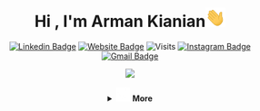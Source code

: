 <h1 align="center"><b>Hi , I'm Arman Kianian</b><img src="https://github.com/Armanx200/Armanx200/blob/main/assets/Hello.gif" width="35"></h1>

<div align="center">
	
[![Linkedin Badge](https://img.shields.io/badge/-ArmanKianian-blue?style=flat&logo=Linkedin&logoColor=white&link=https://www.linkedin.com/in/armankianian/)](https://www.linkedin.com/in/armankianian/)
[![Website Badge](https://img.shields.io/badge/-Armanx200-47CCCC?style=flat&logo=Google-Chrome&logoColor=white&link=https://github.com/Armanx200/Armanx200)](https://armanx200.github.io/)
![Visits](https://img.shields.io/badge/Visits-10701-blue)
[![Instagram Badge](https://img.shields.io/badge/-@Kianianarman-purple?style=flat&logo=instagram&logoColor=white&link=https://www.instagram.com/kianianarman)](https://www.instagram.com/kianianarman)
[![Gmail Badge](https://img.shields.io/badge/-kianianarman1-c14438?style=flat&logo=Gmail&logoColor=white&link=mailto:kianianarman1@gmail.com)](mailto:kianianarman1@gmail.com)


</div>
<p align="center">
  <a href="https://github.com/Armanx200"><img src="https://readme-typing-svg.herokuapp.com?font=Time+New+Roman&color=cyan&size=25&center=true&vCenter=true&width=600&height=100&lines=Self-taught+Developer;Computer+Science+Student;Active+Learner/Researcher;Love+to+learn+new+stuffs..<3"></a>
</p>

<details align="middle">
<summary><img src="https://github.com/Armanx200/Armanx200/blob/main/assets/More.gif" width ="25"> <b>More</b></summary>


<br>
<details align="middle">
<summary><picture><img src = "https://github.com/Armanx200/Armanx200/blob/main/assets/About_Me.gif" width = 50px></picture <b>About me</b> </summary>
<br>

A passionate Self-taught developer
<br>
Currently learning mathematics
<br>
Interested in video games

<img src="https://github.com/Armanx200/Armanx200/blob/main/assets/Real.gif">
</details>

<br>
<details align="middle">
<summary> <img src="https://github.com/Armanx200/Armanx200/blob/main/assets/Skills.gif" width ="25"><b> Skills</b> </summary>

<br>

<p align="center">

**Languages**:
  
![C++](https://img.shields.io/badge/C++%20-%2300599C.svg?style=for-the-badge&logo=c%2B%2B&logoColor=white)
![Python](https://img.shields.io/badge/Python%20-%2314354C.svg?style=for-the-badge&logo=python&logoColor=white)
![PHP](https://img.shields.io/badge/PHP-777BB4?style=for-the-badge&logo=php&logoColor=white)

<br>   

**Front-End Development**:

![HTML5](https://img.shields.io/badge/HTML5%20-%23E34F26.svg?style=for-the-badge&logo=html5&logoColor=white)
![CSS3](https://img.shields.io/badge/CSS%20-%231572B6.svg?style=for-the-badge&logo=css3&logoColor=white)
   
    
<br>

**Softwares and Tools**:

![Git](https://img.shields.io/badge/git-%23F05033.svg?style=for-the-badge&logo=git&logoColor=white)
![GitHub](https://img.shields.io/badge/github-%23121011.svg?style=for-the-badge&logo=github&logoColor=white)
![Google](https://img.shields.io/badge/google-%234285F4.svg?style=for-the-badge&logo=google&logoColor=white)
![Visual Studio Code](https://img.shields.io/badge/Visual%20Studio%20Code-0078d7.svg?style=for-the-badge&logo=visual-studio-code&logoColor=white)
![Linux](https://img.shields.io/badge/Linux-FCC624?style=for-the-badge&logo=linux&logoColor=black)

<br>

**Game Dev:**

![Godot](https://img.shields.io/badge/Godot-478CBF?style=for-the-badge&logo=godot-engine&logoColor=white)
![Blender](https://img.shields.io/badge/Blender-F5792A?style=for-the-badge&logo=blender&logoColor=white)
</p>


<img src="https://github.com/Armanx200/Armanx200/blob/main/assets/Real.gif">
</details>

<details align="middle">
<summary> <img src="https://github.com/Armanx200/Armanx200/blob/main/assets/Github-Stats.gif" width="35"><b> Github Stats </b> </summary>
<br>

<div align="center">

<a href="https://github.com/Armanx200">
  <img src="https://github-readme-stats.vercel.app/api?username=Armanx200&include_all_commits=true&count_private=true&show_icons=true&line_height=20&title_color=7A7ADB&icon_color=2234AE&text_color=D3D3D3&bg_color=0,000000,130F40" width="450"/>
  <img src="https://github-readme-stats.vercel.app/api/top-langs?username=Armanx200&show_icons=true&locale=en&layout=compact&line_height=20&title_color=7A7ADB&icon_color=2234AE&text_color=D3D3D3&bg_color=0,000000,130F40" width="375"  alt="armanx200"/>

</a>
</div>

</details>

<details align="middle">
<summary> <img src="https://github.com/Armanx200/Armanx200/blob/main/assets/Connect.gif" width ="35"><b> Let's Connect..!</b> </summary>
<br>
<div align='midlle'>
<a href="https://www.linkedin.com/in/armankianian/" target="_blank">
<img src="https://img.shields.io/badge/linkedin-%2300acee.svg?color=405DE6&style=for-the-badge&logo=linkedin&logoColor=white" alt=linkedin style="margin-bottom: 5px;"/>
</a>
<br>
<a href="mailto:kianianarman1@gmail.com" target="_blank">
<img src="https://img.shields.io/badge/gmail: Kianianarman1@gmail.com-%23EA4335.svg?style=for-the-badge&logo=gmail&logoColor=white" t=mail style="margin-bottom: 5px;" />
</a>
</div>

<br>
</detail>
<img src="https://github.com/Armanx200/Armanx200/blob/main/assets/Real.gif">

